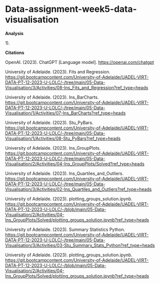 # Data-assignment-week5-data-visualisation

**Analysis**

1). 


**Citations**

OpenAI. (2023). ChatGPT [Language model]. https://openai.com/chatgpt

University of Adelaide. (2023). Fits and Regression. https://git.bootcampcontent.com/University-of-Adelaide/UADEL-VIRT-DATA-PT-12-2023-U-LOLC/-/tree/main/05-Data-Visualisation/3/Activities/08-Ins_Fits_and_Regression?ref_type=heads

University of Adelaide. (2023). Ins_BarCharts. https://git.bootcampcontent.com/University-of-Adelaide/UADEL-VIRT-DATA-PT-12-2023-U-LOLC/-/tree/main/05-Data-Visualisation/1/Activities/07-Ins_BarCharts?ref_type=heads

University of Adelaide. (2023). Stu_PyBars. https://git.bootcampcontent.com/University-of-Adelaide/UADEL-VIRT-DATA-PT-12-2023-U-LOLC/-/tree/main/05-Data-Visualisation/1/Activities/08-Stu_PyBars?ref_type=heads

University of Adelaide. (2023). Ins_GroupPlots. https://git.bootcampcontent.com/University-of-Adelaide/UADEL-VIRT-DATA-PT-12-2023-U-LOLC/-/tree/main/05-Data-Visualisation/2/Activities/04-Ins_GroupPlots/Solved?ref_type=heads

University of Adelaide. (2023). Ins_Quartiles_and_Outliers. https://git.bootcampcontent.com/University-of-Adelaide/UADEL-VIRT-DATA-PT-12-2023-U-LOLC/-/tree/main/05-Data-Visualisation/3/Activities/02-Ins_Quartiles_and_Outliers?ref_type=heads

University of Adelaide. (2023). plotting_groups_solution.ipynb. https://git.bootcampcontent.com/University-of-Adelaide/UADEL-VIRT-DATA-PT-12-2023-U-LOLC/-/blob/main/05-Data-Visualisation/2/Activities/04-Ins_GroupPlots/Solved/plotting_groups_solution.ipynb?ref_type=heads

University of Adelaide. (2023). Summary Statistics Python. https://git.bootcampcontent.com/University-of-Adelaide/UADEL-VIRT-DATA-PT-12-2023-U-LOLC/-/tree/main/05-Data-Visualisation/3/Activities/03-Stu_Summary_Stats_Python?ref_type=heads

University of Adelaide. (2023). plotting_groups_solution.ipynb. https://git.bootcampcontent.com/University-of-Adelaide/UADEL-VIRT-DATA-PT-12-2023-U-LOLC/-/blob/main/05-Data-Visualisation/2/Activities/04-Ins_GroupPlots/Solved/plotting_groups_solution.ipynb?ref_type=heads